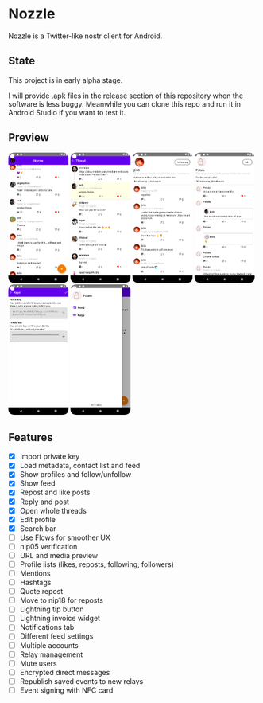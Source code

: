 # Nozzle

Nozzle is a Twitter-like nostr client for Android.

## State

This project is in early alpha stage.

I will provide .apk files in the release section of this repository when the software is less buggy.
Meanwhile you can clone this repo and run it in Android Studio if you want to test it.

## Preview

<p float="left">
<img src="screenshots/feed.png" width="24%" height="24%" />
<img src="screenshots/thread.png" width="24%" height="24%" />
<img src="screenshots/friend_profile.png" width="24%" height="24%" />
<img src="screenshots/profile.png" width="24%" height="24%" />
<img src="screenshots/keys.png" width="24%" height="24%" />
<img src="screenshots/drawer.png" width="24%" height="24%" />
</p>

## Features

- [x] Import private key
- [x] Load metadata, contact list and feed
- [x] Show profiles and follow/unfollow
- [x] Show feed
- [x] Repost and like posts
- [x] Reply and post
- [x] Open whole threads
- [x] Edit profile
- [x] Search bar
- [ ] Use Flows for smoother UX
- [ ] nip05 verification
- [ ] URL and media preview
- [ ] Profile lists (likes, reposts, following, followers)
- [ ] Mentions
- [ ] Hashtags
- [ ] Quote repost
- [ ] Move to nip18 for reposts
- [ ] Lightning tip button
- [ ] Lightning invoice widget
- [ ] Notifications tab
- [ ] Different feed settings
- [ ] Multiple accounts
- [ ] Relay management
- [ ] Mute users
- [ ] Encrypted direct messages
- [ ] Republish saved events to new relays
- [ ] Event signing with NFC card
